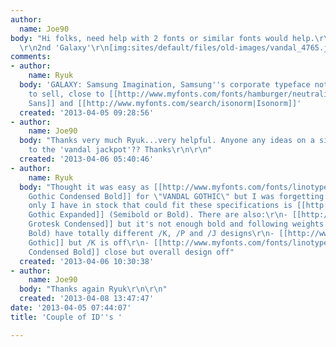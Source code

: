 ```yaml
---
author:
  name: Joe90
body: "Hi folks, need help with 2 fonts or similar fonts would help.\r\n\r\n1st 'vandal'
  \r\n2nd 'Galaxy'\r\n[img:sites/default/files/old-images/vandal_4765.jpg]\r\n[img:sites/default/files/old-images/Galaxy_6250.jpg]"
comments:
- author:
    name: Ryuk
  body: 'GALAXY: Samsung Imagination, Samsung''s corporate typeface not available
    to sell, close to [[http://www.myfonts.com/fonts/hamburger/neutraliser-sans|Neutraliser
    Sans]] and [[http://www.myfonts.com/search/isonorm|Isonorm]]'
  created: '2013-04-05 09:28:56'
- author:
    name: Joe90
  body: "Thanks very much Ryuk...very helpful. Anyone any ideas on a similar font
    to the 'vandal jackpot'?? Thanks\r\n\r\n"
  created: '2013-04-06 05:40:46'
- author:
    name: Ryuk
  body: "Thought it was easy as [[http://www.myfonts.com/fonts/linotype/trade-gothic|Trade
    Gothic Condensed Bold]] for \"VANDAL GOTHIC\" but I was forgetting this /J. The
    only I have in stock that could fit these specifications is [[http://www.myfonts.com/fonts/flat-it/rama-gothic|Rama
    Gothic Expanded]] (Semibold or Bold). There are also:\r\n- [[http://www.myfonts.com/fonts/berthold/akzidenz-grotesk-be|Akzidenz
    Grotesk Condensed]] but it's not enough bold and following weights (Medium and
    Bold) have totally different /K, /P and /J designs\r\n- [[http://www.myfonts.com/fonts/redrooster/block-gothic-rr|Block
    Gothic]] but /K is off\r\n- [[http://www.myfonts.com/fonts/linotype/helvetica|Helevetica
    Condensed Bold]] close but overall design off"
  created: '2013-04-06 10:30:38'
- author:
    name: Joe90
  body: "Thanks again Ryuk\r\n\r\n"
  created: '2013-04-08 13:47:47'
date: '2013-04-05 07:44:07'
title: 'Couple of ID''s '

---
```

